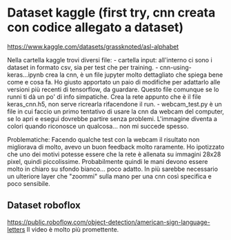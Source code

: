 # Dataset kaggle (first try, cnn creata con codice allegato a dataset)
https://www.kaggle.com/datasets/grassknoted/asl-alphabet

Nella cartella kaggle trovi diversi file:
    - cartella input: all'interno ci sono i dataset in formato csv, sia per test che per training.
    - cnn-using-keras...ipynb crea la cnn, è un file jupyter molto dettagliato che spiega bene come e cosa fa. Ho giusto apportato un paio di modifiche per adattarlo alle versioni più recenti di tensorflow, da guardare. Questo file comunque se lo runni ti dà un po' di info simpatiche. 
    Crea la rete appunto che è il file keras_cnn.h5, non serve ricrearla rifacendone il run.
    - webcam_test.py è un file in cui faccio un primo tentativo di usare la cnn da webcam del computer, se lo apri e esegui dovrebbe partire senza problemi. L'immagine diventa a colori quando riconosce un qualcosa... non mi succede spesso.

Problematiche: 
Facendo qualche test con la webcam il risultato non migliorava di molto, avevo un buon feedback molto raramente. Ho ipotizzato che uno dei motivi potesse essere che la rete è allenata su immagini 28x28 pixel, quindi piccolissime. Probabilmente quindi le mani  devono essere molto in chiaro su sfondo bianco... poco adatto. In più sarebbe necessario un ulteriore layer che "zoommi" sulla mano per una cnn così specifica e poco sensibile.

## Dataset roboflox
https://public.roboflow.com/object-detection/american-sign-language-letters
Il video è molto più promettente.

